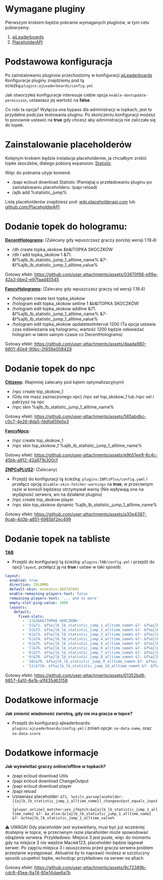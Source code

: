 # Wymagane pluginy

Pierwszym krokiem będzie pobranie wymaganych pluginów, w tym celu pobierzemy:
1. [ajLeaderboards](https://modrinth.com/plugin/ajleaderboards/versions)
2. [PlaceholderAPI](https://hangar.papermc.io/HelpChat/PlaceholderAPI/versions)

# Podstawowa konfiguracja 

Po zainstalowaniu pluginów przechodzimy w konfiguracji [ajLeaderboards](https://modrinth.com/plugin/ajleaderboards/versions)
Konfiguracje pluginy znajdziemy pod tą ścieżką:``plugins:ajLeaderboards/config.yml``

Jak otworzyłeś konfiguracje interesuje ciebie opcja ``enable-dontupdate-permission``, ustawiasz jej wartość na **false**.

Co robi ta opcja? Wyłącza ona bypass dla administracji w topkach, jest to przydatne podczas testowania pluginu. Po skończeniu konfiguracji możesz to ponownie ustawić na **true** gdy chcesz aby administracja nie zaliczała się do topek.

# Zainstalowanie placeholderów

Kolejnym krokiem będzie instalacja placeholderów, ja chciałbym zrobić topke skoczków, dlatego pobiorę expansion: [Statistic](https://api.extendedclip.com/expansions/statistic/)

Więc do pobrania użyje komend:
- /papi ecloud download Statistic (Pamiętaj o przeładowaniu pluginu po zainstalowaniu placeholderu: /papi reload)
- /ajlb add %statistic_jump%

Listę placeholderów znajdziesz pod: [wiki.placeholderapi.com](https://wiki.placeholderapi.com/users/placeholder-list/) lub [github.com/PlaceholderAPI](https://github.com/PlaceholderAPI/PlaceholderAPI/wiki/Placeholders)

# Dodanie topek do hologramu:

**[DecentHolograms](https://modrinth.com/plugin/decentholograms):** (Zalecany gdy wpuszczasz graczy poniżej wersji 1.19.4)

- /dh create topka_skokow &b&lTOPKA SKOCZKÓW
- /dh l add topka_skokow 1 &71. &f%ajlb_lb_statistic_jump_1_alltime_name% &7- &f%ajlb_lb_statistic_jump_1_alltime_value%

Gotowy efekt: https://github.com/user-attachments/assets/03670f98-e99a-42a3-bbe2-e97faad45545

**[FancyHolograms](https://modrinth.com/plugin/fancyholograms):** (Zalecany gdy wpuszczasz graczy od wersji 1.19.4)

- /hologram create text topka_skokow
- /hologram edit topka_skokow setline 1 &b&lTOPKA SKOCZKÓW
- /hologram edit topka_skokow addline &71. &f%ajlb_lb_statistic_jump_1_alltime_name% &7- &f%ajlb_lb_statistic_jump_1_alltime_value%
- /hologram edit topka_skokow updatetextinterval 1200 (Ta opcja ustawia czas odświeżania się hologramu, wartość 1200 będzie odświeżać hologram w takim samym czasie co DecentHolograms)

Gotowy efekt: https://github.com/user-attachments/assets/daada980-6601-40e4-90bc-2f456e008429

# Dodanie topek do npc

**[Citizens](https://ci.citizensnpcs.co/job/citizens2/):** (Najmniej zalecany pod kątem optymalizacyjnym)

- /npc create top_skokow_1
- (Gdy nie masz zaznaczonego npc) /npc sel top_skokow_1 lub /npc sel i patrzysz na npc
- /npc skin %ajlb_lb_statistic_jump_1_alltime_name%

Gotowy efekt: https://github.com/user-attachments/assets/565abdbc-c0c7-4e26-8da5-fddfa65fe0e3

**[FancyNpcs](https://modrinth.com/plugin/fancynpcs):**

- /npc create top_skokow_1
- /npc skin top_skokow_1 %ajlb_lb_statistic_jump_1_alltime_name%

Gotowy efekt: https://github.com/user-attachments/assets/e9b51ee9-6c4c-45bb-a912-42a971b300cf

**[ZNPCsPLUS2](https://modrinth.com/plugin/znpcsplus):** (Zalecany) 

- Przejdź do konfiguracji tą ścieżką: ``plugins:ZNPCsPlus/config.yaml`` i przełącz opcję ``disable-skin-fetcher-warnings`` na **true**, w przeciwnym razie w konsoli będziesz otrzymywał warny (Nie wpływają one na wydajność serwera, ani na działanie pluginu)
- /npc create top_skokow player
- /npc skin top_skokow dynamic %ajlb_lb_statistic_jump_1_alltime_name% 

Gotowy efekt: https://github.com/user-attachments/assets/a30e4387-9cab-4d3b-a851-6985bf2ec499

# Dodanie topek na tabliste

**[TAB](https://modrinth.com/plugin/tab-was-taken)**

- Przejdź do konfiguracji tą ścieżką: ``plugins:TAB/config.yml`` i przejdź do opcji ``layout``, przełącz ją na **true** i ustaw w taki sposób:

```yml
layout:
  enabled: true
  direction: COLUMNS
  default-skin: mineskin:383747683
  enable-remaining-players-text: false
  remaining-players-text: '... and %s more'
  empty-slot-ping-value: 1000
  layouts:
    default:
      fixed-slots:
        - '1|&3&b&lTOPKA SKOCZKÓW:'
        - '2|&71. &f%ajlb_lb_statistic_jump_1_alltime_name% &7- &f%ajlb_lb_statistic_jump_1_alltime_value%'
        - '3|&72. &f%ajlb_lb_statistic_jump_2_alltime_name% &7- &f%ajlb_lb_statistic_jump_2_alltime_value%'
        - '4|&73. &f%ajlb_lb_statistic_jump_3_alltime_name% &7- &f%ajlb_lb_statistic_jump_3_alltime_value%'
        - '5|&74. &f%ajlb_lb_statistic_jump_4_alltime_name% &7- &f%ajlb_lb_statistic_jump_4_alltime_value%'
        - '6|&75. &f%ajlb_lb_statistic_jump_5_alltime_name% &7- &f%ajlb_lb_statistic_jump_5_alltime_value%'
        - '7|&76. &f%ajlb_lb_statistic_jump_6_alltime_name% &7- &f%ajlb_lb_statistic_jump_6_alltime_value%'
        - '8|&77. &f%ajlb_lb_statistic_jump_7_alltime_name% &7- &f%ajlb_lb_statistic_jump_7_alltime_value%'
        - '9|&78. &f%ajlb_lb_statistic_jump_8_alltime_name% &7- &f%ajlb_lb_statistic_jump_8_alltime_value%'
        - '10|&79. &f%ajlb_lb_statistic_jump_9_alltime_name% &7- &f%ajlb_lb_statistic_jump_9_alltime_value%'
        - '11|&710. &f%ajlb_lb_statistic_jump_10_alltime_name% &7- &f%ajlb_lb_statistic_jump_10_alltime_value%'
```
Gotowy efekt: https://github.com/user-attachments/assets/01352bd8-9857-4a10-8e1b-a1f435d63158

# Dodatkowe informacje

**Jak zmienić wiadomość zwrotną, gdy nie ma gracza w topce?**

- Przejdź do konfiguracji ajleaderboards: ``plugins:ajLeaderboards/config.yml`` i zmień opcje: ``no-data-name``, oraz ``no-data-score``
# Dodatkowe informacje

**Jak wyświetlać graczy online/offline w topkach?**
- /papi ecloud download Utils
- /papi ecloud download ChangeOutput
- /papi ecloud download player
- /papi reload
- Ustawiasz placeholder: ``&71. %utils_parseplaceholder:[{ajlb_lb_statistic_jump_1_alltime_name}]_changeoutput_equals_input:{player_online}_matcher:yes_ifmatch:&a{ajlb_lb_statistic_jump_1_alltime_name} &7- &a_else:&c{ajlb_lb_statistic_jump_1_alltime_name} &7- &c%%ajlb_lb_statistic_jump_1_alltime_value%``

⚠ UWAGA! Gdy placeholder jest wyświetlany, musi być już wcześniej dostepny w topce, w przeciwnym razie placeholder może spowodować obiążenie serwera.
Przykładowo: Miejsce 3 jest puste, więc do momentu gdy na miejsce 3 nie wejdzie Maciek123, placeholder będzie lagował serwer. Po zajęciu miejsca 3 i opuszczeniu przez gracza serwera problem przestanie występować. Aktualnie by to naprawić możesz w szcztuczny sposób uzupełnić topke, wchodząc przykładowo na serwer na altach.

Gotowy efekt: https://github.com/user-attachments/assets/9c72389b-cdc8-45ea-9a74-85e14dae6a7b


